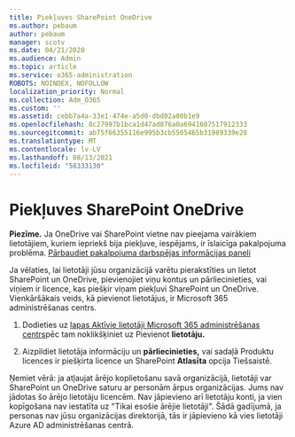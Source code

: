 ```yaml
---
title: Piekļuves SharePoint OneDrive
ms.author: pebaum
author: pebaum
manager: scotv
ms.date: 04/21/2020
ms.audience: Admin
ms.topic: article
ms.service: o365-administration
ROBOTS: NOINDEX, NOFOLLOW
localization_priority: Normal
ms.collection: Adm_O365
ms.custom: ''
ms.assetid: cebb7a4a-33e1-474e-a5d0-dbd02a80b1e9
ms.openlocfilehash: 8c27997b1bca1d47ad876a0a6941607517912333
ms.sourcegitcommit: ab75f66355116e995b3cb5505465b31989339e28
ms.translationtype: MT
ms.contentlocale: lv-LV
ms.lasthandoff: 08/13/2021
ms.locfileid: "58333130"
---
```

# <a name="give-users-access-to-sharepoint-and-onedrive"></a>Piekļuves SharePoint OneDrive

**Piezīme.** Ja OneDrive vai SharePoint vietne nav pieejama vairākiem lietotājiem, kuriem iepriekš bija piekļuve, iespējams, ir īslaicīga pakalpojuma problēma. [Pārbaudiet pakalpojuma darbspējas informācijas paneli](https://portal.office.com/adminportal/home#/servicehealth)
  
Ja vēlaties, lai lietotāji jūsu organizācijā varētu pierakstīties un lietot SharePoint un OneDrive, pievienojiet viņu kontus un pārliecinieties, vai viņiem ir licence, kas piešķir viņam piekļuvi SharePoint un OneDrive. Vienkāršākais veids, kā pievienot lietotājus, ir Microsoft 365 administrēšanas centrs.
  
1. Dodieties uz [lapas Aktīvie lietotāji Microsoft 365 administrēšanas centrs](https://portal.office.com/adminportal/home#/users)pēc tam noklikšķiniet uz Pievienot **lietotāju.**
    
2. Aizpildiet lietotāja informāciju un **pārliecinieties,** vai sadaļā Produktu licences ir piešķirta licence un SharePoint **Atlasīta** opcija Tiešsaistē. 
    
Ņemiet vērā: ja atļaujat ārējo koplietošanu savā organizācijā, lietotāji var SharePoint un OneDrive saturu ar personām ārpus organizācijas. Jums nav jādotas šo ārējo lietotāju licencēm. Nav jāpievieno arī lietotāju konti, ja vien kopīgošana nav iestatīta uz "Tikai esošie ārējie lietotāji". Šādā gadījumā, ja personas nav jūsu organizācijas direktorijā, tās ir jāpievieno kā vies lietotāji Azure AD administrēšanas centrā.
  

